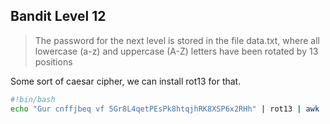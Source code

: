 __Bandit Level 12__
---
> The password for the next level is stored in the file data.txt, where all lowercase (a-z) and uppercase (A-Z) letters have been rotated by 13 positions

Some sort of caesar cipher, we can install rot13 for that.

``` bash
#!bin/bash
echo "Gur cnffjbeq vf 5Gr8L4qetPEsPk8htqjhRK8XSP6x2RHh" | rot13 | awk '{print $4}'
```